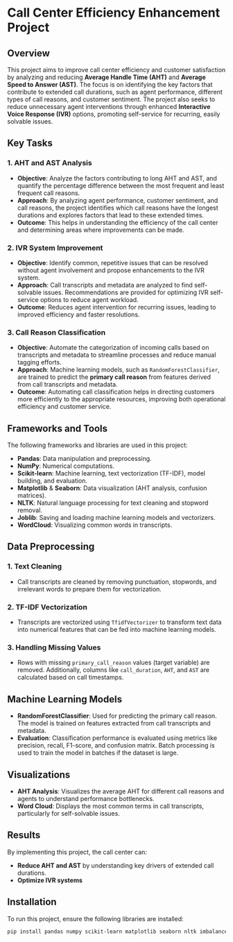 # Call Center Efficiency Enhancement Project

## Overview

This project aims to improve call center efficiency and customer satisfaction by analyzing and reducing **Average Handle Time (AHT)** and **Average Speed to Answer (AST)**. The focus is on identifying the key factors that contribute to extended call durations, such as agent performance, different types of call reasons, and customer sentiment. The project also seeks to reduce unnecessary agent interventions through enhanced **Interactive Voice Response (IVR)** options, promoting self-service for recurring, easily solvable issues.

## Key Tasks

### 1. AHT and AST Analysis
- **Objective**: Analyze the factors contributing to long AHT and AST, and quantify the percentage difference between the most frequent and least frequent call reasons.
- **Approach**: By analyzing agent performance, customer sentiment, and call reasons, the project identifies which call reasons have the longest durations and explores factors that lead to these extended times.
- **Outcome**: This helps in understanding the efficiency of the call center and determining areas where improvements can be made.

### 2. IVR System Improvement
- **Objective**: Identify common, repetitive issues that can be resolved without agent involvement and propose enhancements to the IVR system.
- **Approach**: Call transcripts and metadata are analyzed to find self-solvable issues. Recommendations are provided for optimizing IVR self-service options to reduce agent workload.
- **Outcome**: Reduces agent intervention for recurring issues, leading to improved efficiency and faster resolutions.

### 3. Call Reason Classification
- **Objective**: Automate the categorization of incoming calls based on transcripts and metadata to streamline processes and reduce manual tagging efforts.
- **Approach**: Machine learning models, such as `RandomForestClassifier`, are trained to predict the **primary call reason** from features derived from call transcripts and metadata.
- **Outcome**: Automating call classification helps in directing customers more efficiently to the appropriate resources, improving both operational efficiency and customer service.

## Frameworks and Tools

The following frameworks and libraries are used in this project:

- **Pandas**: Data manipulation and preprocessing.
- **NumPy**: Numerical computations.
- **Scikit-learn**: Machine learning, text vectorization (TF-IDF), model building, and evaluation.
- **Matplotlib** & **Seaborn**: Data visualization (AHT analysis, confusion matrices).
- **NLTK**: Natural language processing for text cleaning and stopword removal.
- **Joblib**: Saving and loading machine learning models and vectorizers.
- **WordCloud**: Visualizing common words in transcripts.
  

## Data Preprocessing

### 1. **Text Cleaning**
- Call transcripts are cleaned by removing punctuation, stopwords, and irrelevant words to prepare them for vectorization.

### 2. **TF-IDF Vectorization**
- Transcripts are vectorized using `TfidfVectorizer` to transform text data into numerical features that can be fed into machine learning models.

### 3. **Handling Missing Values**
- Rows with missing `primary_call_reason` values (target variable) are removed. Additionally, columns like `call_duration`, `AHT`, and `AST` are calculated based on call timestamps.

## Machine Learning Models

- **RandomForestClassifier**: Used for predicting the primary call reason. The model is trained on features extracted from call transcripts and metadata.
- **Evaluation**: Classification performance is evaluated using metrics like precision, recall, F1-score, and confusion matrix. Batch processing is used to train the model in batches if the dataset is large.

## Visualizations

- **AHT Analysis**: Visualizes the average AHT for different call reasons and agents to understand performance bottlenecks.
- **Word Cloud**: Displays the most common terms in call transcripts, particularly for self-solvable issues.

## Results

By implementing this project, the call center can:
- **Reduce AHT and AST** by understanding key drivers of extended call durations.
- **Optimize IVR systems**
## Installation

To run this project, ensure the following libraries are installed:

```bash
pip install pandas numpy scikit-learn matplotlib seaborn nltk imbalanced-learn joblib xgboost
